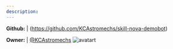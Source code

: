 ```yaml
---
description: 
---
```



**Github:** | (https://github.com/KCAstromechs/skill-nova-demobot)

**Owner:** | [@KCAstromechs](https://github.com/KCAstromechs) ![avatart](https://avatars1.githubusercontent.com/u/13710447?v=4)

